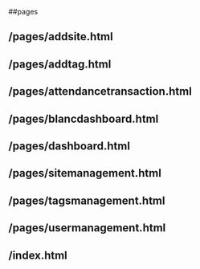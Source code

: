 ##pages
## /pages/addsite.html
## /pages/addtag.html
## /pages/attendancetransaction.html
## /pages/blancdashboard.html
## /pages/dashboard.html
## /pages/sitemanagement.html
## /pages/tagsmanagement.html
## /pages/usermanagement.html
## /index.html